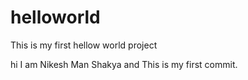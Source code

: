 # helloworld
This is my first hellow world project

hi I am Nikesh Man Shakya and This is my first commit.


